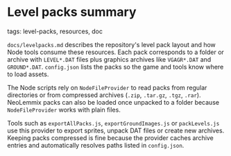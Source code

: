 # Level packs summary

tags: level-packs, resources, doc

`docs/levelpacks.md` describes the repository's level pack layout and how Node
tools consume these resources. Each pack corresponds to a folder or archive with
`LEVEL*.DAT` files plus graphics archives like `VGAGR*.DAT` and `GROUND*.DAT`.
`config.json` lists the packs so the game and tools know where to load assets.

The Node scripts rely on `NodeFileProvider` to read packs from regular
directories or from compressed archives (`.zip`, `.tar.gz`, `.tgz`, `.rar`).
NeoLemmix packs can also be loaded once unpacked to a folder because
`NodeFileProvider` works with plain files.

Tools such as `exportAllPacks.js`, `exportGroundImages.js` or `packLevels.js`
use this provider to export sprites, unpack DAT files or create new archives.
Keeping packs compressed is fine because the provider caches archive entries and
automatically resolves paths listed in `config.json`.
